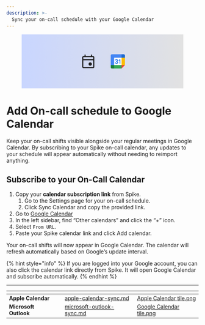 ```yaml
---
description: >-
  Sync your on-call schedule with your Google Calendar
---
```

<figure><img src="../../.gitbook/assets/oncall/calendar-sync/Google calendar cover.png" alt="Export on-call schedule to your calendar"><figcaption></figcaption></figure>

# Add On-call schedule to Google Calendar
Keep your on-call shifts visible alongside your regular meetings in Google Calendar. By subscribing to your Spike on-call calendar, any updates to your schedule will appear automatically without needing to reimport anything.

## Subscribe to your On-Call Calendar

1. Copy your **calendar subscription link** from Spike.
    1. Go to the Settings page for your on-call schedule.
    1. Click Sync Calendar and copy the provided link.
2. Go to [Google Calendar](https://calendar.google.com/)
3. In the left sidebar, find “Other calendars” and click the “+” icon.
4. Select `From URL`.
5. Paste your Spike calendar link and click Add calendar.

Your on-call shifts will now appear in Google Calendar. The calendar will refresh automatically based on Google’s update interval.

{% hint style="info" %}
If you are logged into your Google account, you can also click the calendar link directly from Spike. It will open Google Calendar and subscribe automatically.
{% endhint %}

---

<table data-view="cards">
  <thead>
    <tr>
      <th></th>
      <th></th>
      <th data-hidden data-card-target data-type="content-ref"></th>
      <th data-hidden data-card-cover data-type="files"></th>
    </tr>
  </thead>
  <tbody>
    <tr>
      <td><strong>Apple Calendar</strong></td>
      <td></td>
      <td><a href="apple-calendar-sync.md">apple-calendar-sync.md</a></td>
      <td><a href="../../.gitbook/assets/oncall/calendar-sync/Apple Calendar tile.png">Apple Calendar tile.png</a></td>
    </tr>
    <tr>
      <td><strong>Microsoft Outlook</strong></td>
      <td></td>
      <td><a href="microsoft-outlook-sync.md">microsoft-outlook-sync.md</a></td>
      <td><a href="../../.gitbook/assets/oncall/calendar-sync/Outlook Calendar tile.png">Google Calendar tile.png</a></td>
    </tr>
  </tbody>
</table>